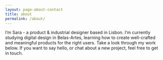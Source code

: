 ```yaml
---
layout: page-about-contact
title: about
permalink: /about/
---
```


I’m Sara - a product & industrial designer based in Lisbon. I’m currently studying digital design in Belas-Artes, learning how to create well-crafted and meaningful products for the right users. Take a look through my work below. If you want to say hello, or chat about a new project, feel free to get in touch.